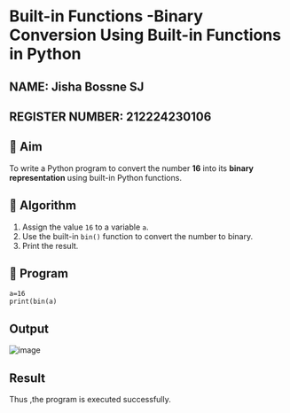 # Built-in Functions -Binary Conversion Using Built-in Functions in Python
## NAME: Jisha Bossne SJ
## REGISTER NUMBER: 212224230106
## 🎯 Aim
To write a Python program to convert the number **16** into its **binary representation** using built-in Python functions.

## 🧠 Algorithm
1. Assign the value `16` to a variable `a`.
2. Use the built-in `bin()` function to convert the number to binary.
3. Print the result.

## 🧾 Program
```
a=16 
print(bin(a)
```
## Output
![image](https://github.com/user-attachments/assets/ce3657b0-3bd5-4086-9117-d386455eb436)

## Result
Thus ,the program is executed successfully.
